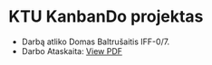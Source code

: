# KTU KanbanDo projektas
- Darbą atliko Domas Baltrušaitis IFF-0/7.
- Darbo Ataskaita:
[View PDF](./DomasBaltrušaitis_KanbanDoProjektas.pdf)
